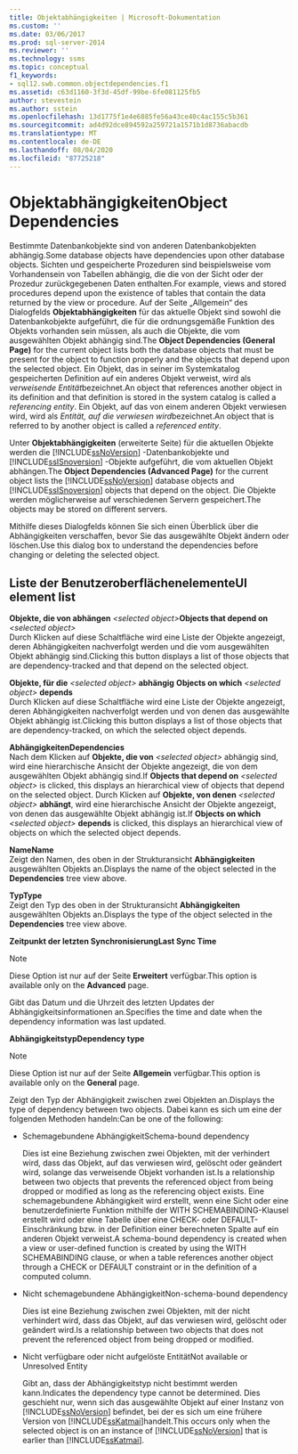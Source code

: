 ```yaml
---
title: Objektabhängigkeiten | Microsoft-Dokumentation
ms.custom: ''
ms.date: 03/06/2017
ms.prod: sql-server-2014
ms.reviewer: ''
ms.technology: ssms
ms.topic: conceptual
f1_keywords:
- sql12.swb.common.objectdependencies.f1
ms.assetid: c63d1160-3f3d-45df-99be-6fe081125fb5
author: stevestein
ms.author: sstein
ms.openlocfilehash: 13d1775f1e4e6885fe56a43ce40c4ac155c5b361
ms.sourcegitcommit: ad4d92dce894592a259721a1571b1d8736abacdb
ms.translationtype: MT
ms.contentlocale: de-DE
ms.lasthandoff: 08/04/2020
ms.locfileid: "87725218"
---
```

# <a name="object-dependencies"></a><span data-ttu-id="f9d2a-102">Objektabhängigkeiten</span><span class="sxs-lookup"><span data-stu-id="f9d2a-102">Object Dependencies</span></span>
  <span data-ttu-id="f9d2a-103">Bestimmte Datenbankobjekte sind von anderen Datenbankobjekten abhängig.</span><span class="sxs-lookup"><span data-stu-id="f9d2a-103">Some database objects have dependencies upon other database objects.</span></span> <span data-ttu-id="f9d2a-104">Sichten und gespeicherte Prozeduren sind beispielsweise vom Vorhandensein von Tabellen abhängig, die die von der Sicht oder der Prozedur zurückgegebenen Daten enthalten.</span><span class="sxs-lookup"><span data-stu-id="f9d2a-104">For example, views and stored procedures depend upon the existence of tables that contain the data returned by the view or procedure.</span></span> <span data-ttu-id="f9d2a-105">Auf der Seite „Allgemein“ des Dialogfelds **Objektabhängigkeiten** für das aktuelle Objekt sind sowohl die Datenbankobjekte aufgeführt, die für die ordnungsgemäße Funktion des Objekts vorhanden sein müssen, als auch die Objekte, die vom ausgewählten Objekt abhängig sind.</span><span class="sxs-lookup"><span data-stu-id="f9d2a-105">The **Object Dependencies (General Page)** for the current object lists both the database objects that must be present for the object to function properly and the objects that depend upon the selected object.</span></span> <span data-ttu-id="f9d2a-106">Ein Objekt, das in seiner im Systemkatalog gespeicherten Definition auf ein anderes Objekt verweist, wird als *verweisende Entität*bezeichnet.</span><span class="sxs-lookup"><span data-stu-id="f9d2a-106">An object that references another object in its definition and that definition is stored in the system catalog is called a *referencing entity*.</span></span> <span data-ttu-id="f9d2a-107">Ein Objekt, auf das von einem anderen Objekt verwiesen wird, wird als *Entität, auf die verwiesen wird*bezeichnet.</span><span class="sxs-lookup"><span data-stu-id="f9d2a-107">An object that is referred to by another object is called a *referenced entity*.</span></span>  
  
 <span data-ttu-id="f9d2a-108">Unter **Objektabhängigkeiten** (erweiterte Seite) für die aktuellen Objekte werden die [!INCLUDE[ssNoVersion](../../includes/ssnoversion-md.md)] -Datenbankobjekte und [!INCLUDE[ssISnoversion](../../includes/ssisnoversion-md.md)] -Objekte aufgeführt, die vom aktuellen Objekt abhängen.</span><span class="sxs-lookup"><span data-stu-id="f9d2a-108">The **Object Dependencies (Advanced Page)** for the current object lists the [!INCLUDE[ssNoVersion](../../includes/ssnoversion-md.md)] database objects and [!INCLUDE[ssISnoversion](../../includes/ssisnoversion-md.md)] objects that depend on the object.</span></span> <span data-ttu-id="f9d2a-109">Die Objekte werden möglicherweise auf verschiedenen Servern gespeichert.</span><span class="sxs-lookup"><span data-stu-id="f9d2a-109">The objects may be stored on different servers.</span></span>  
  
 <span data-ttu-id="f9d2a-110">Mithilfe dieses Dialogfelds können Sie sich einen Überblick über die Abhängigkeiten verschaffen, bevor Sie das ausgewählte Objekt ändern oder löschen.</span><span class="sxs-lookup"><span data-stu-id="f9d2a-110">Use this dialog box to understand the dependencies before changing or deleting the selected object.</span></span>  
  
## <a name="ui-element-list"></a><span data-ttu-id="f9d2a-111">Liste der Benutzeroberflächenelemente</span><span class="sxs-lookup"><span data-stu-id="f9d2a-111">UI element list</span></span>  
 <span data-ttu-id="f9d2a-112">**Objekte, die von abhängen**  _\<selected object>_</span><span class="sxs-lookup"><span data-stu-id="f9d2a-112">**Objects that depend on**  _\<selected object>_</span></span>  
 <span data-ttu-id="f9d2a-113">Durch Klicken auf diese Schaltfläche wird eine Liste der Objekte angezeigt, deren Abhängigkeiten nachverfolgt werden und die vom ausgewählten Objekt abhängig sind.</span><span class="sxs-lookup"><span data-stu-id="f9d2a-113">Clicking this button displays a list of those objects that are dependency-tracked and that depend on the selected object.</span></span>  
  
 <span data-ttu-id="f9d2a-114">**Objekte, für die** _\<selected object>_ **abhängig**    </span><span class="sxs-lookup"><span data-stu-id="f9d2a-114">**Objects on which**  _\<selected object>_  **depends**</span></span>  
 <span data-ttu-id="f9d2a-115">Durch Klicken auf diese Schaltfläche wird eine Liste der Objekte angezeigt, deren Abhängigkeiten nachverfolgt werden und von denen das ausgewählte Objekt abhängig ist.</span><span class="sxs-lookup"><span data-stu-id="f9d2a-115">Clicking this button displays a list of those objects that are dependency-tracked, on which the selected object depends.</span></span>  
  
 <span data-ttu-id="f9d2a-116">**Abhängigkeiten**</span><span class="sxs-lookup"><span data-stu-id="f9d2a-116">**Dependencies**</span></span>  
 <span data-ttu-id="f9d2a-117">Nach dem Klicken auf **Objekte, die von** _\<selected object>_ abhängig sind, wird eine hierarchische Ansicht der Objekte angezeigt, die von dem ausgewählten Objekt abhängig sind.</span><span class="sxs-lookup"><span data-stu-id="f9d2a-117">If **Objects that depend on** _\<selected object>_ is clicked, this displays an hierarchical view of objects that depend on the selected object.</span></span> <span data-ttu-id="f9d2a-118">Durch Klicken auf **Objekte, von denen** _\<selected object>_ **abhängt**, wird eine hierarchische Ansicht der Objekte angezeigt, von denen das ausgewählte Objekt abhängig ist.</span><span class="sxs-lookup"><span data-stu-id="f9d2a-118">If **Objects on which** _\<selected object>_ **depends** is clicked, this displays an hierarchical view of objects on which the selected object depends.</span></span>  
  
 <span data-ttu-id="f9d2a-119">**Name**</span><span class="sxs-lookup"><span data-stu-id="f9d2a-119">**Name**</span></span>  
 <span data-ttu-id="f9d2a-120">Zeigt den Namen, des oben in der Strukturansicht **Abhängigkeiten** ausgewählten Objekts an.</span><span class="sxs-lookup"><span data-stu-id="f9d2a-120">Displays the name of the object selected in the **Dependencies** tree view above.</span></span>  
  
 <span data-ttu-id="f9d2a-121">**Typ**</span><span class="sxs-lookup"><span data-stu-id="f9d2a-121">**Type**</span></span>  
 <span data-ttu-id="f9d2a-122">Zeigt den Typ des oben in der Strukturansicht **Abhängigkeiten** ausgewählten Objekts an.</span><span class="sxs-lookup"><span data-stu-id="f9d2a-122">Displays the type of the object selected in the **Dependencies** tree view above.</span></span>  
  
 <span data-ttu-id="f9d2a-123">**Zeitpunkt der letzten Synchronisierung**</span><span class="sxs-lookup"><span data-stu-id="f9d2a-123">**Last Sync Time**</span></span>  
 > [!NOTE]  
>  <span data-ttu-id="f9d2a-124">Diese Option ist nur auf der Seite **Erweitert** verfügbar.</span><span class="sxs-lookup"><span data-stu-id="f9d2a-124">This option is available only on the **Advanced** page.</span></span>  
  
 <span data-ttu-id="f9d2a-125">Gibt das Datum und die Uhrzeit des letzten Updates der Abhängigkeitsinformationen an.</span><span class="sxs-lookup"><span data-stu-id="f9d2a-125">Specifies the time and date when the dependency information was last updated.</span></span>  
  
 <span data-ttu-id="f9d2a-126">**Abhängigkeitstyp**</span><span class="sxs-lookup"><span data-stu-id="f9d2a-126">**Dependency type**</span></span>  
 > [!NOTE]  
>  <span data-ttu-id="f9d2a-127">Diese Option ist nur auf der Seite **Allgemein** verfügbar.</span><span class="sxs-lookup"><span data-stu-id="f9d2a-127">This option is available only on the **General** page.</span></span>  
  
 <span data-ttu-id="f9d2a-128">Zeigt den Typ der Abhängigkeit zwischen zwei Objekten an.</span><span class="sxs-lookup"><span data-stu-id="f9d2a-128">Displays the type of dependency between two objects.</span></span> <span data-ttu-id="f9d2a-129">Dabei kann es sich um eine der folgenden Methoden handeln:</span><span class="sxs-lookup"><span data-stu-id="f9d2a-129">Can be one of the following:</span></span>  
  
-   <span data-ttu-id="f9d2a-130">Schemagebundene Abhängigkeit</span><span class="sxs-lookup"><span data-stu-id="f9d2a-130">Schema-bound dependency</span></span>  
  
     <span data-ttu-id="f9d2a-131">Dies ist eine Beziehung zwischen zwei Objekten, mit der verhindert wird, dass das Objekt, auf das verwiesen wird, gelöscht oder geändert wird, solange das verweisende Objekt vorhanden ist.</span><span class="sxs-lookup"><span data-stu-id="f9d2a-131">Is a relationship between two objects that prevents the referenced object from being dropped or modified as long as the referencing object exists.</span></span> <span data-ttu-id="f9d2a-132">Eine schemagebundene Abhängigkeit wird erstellt, wenn eine Sicht oder eine benutzerdefinierte Funktion mithilfe der WITH SCHEMABINDING-Klausel erstellt wird oder eine Tabelle über eine CHECK- oder DEFAULT-Einschränkung bzw. in der Definition einer berechneten Spalte auf ein anderen Objekt verweist.</span><span class="sxs-lookup"><span data-stu-id="f9d2a-132">A schema-bound dependency is created when a view or user-defined function is created by using the WITH SCHEMABINDING clause, or when a table references another object through a CHECK or DEFAULT constraint or in the definition of a computed column.</span></span>  
  
-   <span data-ttu-id="f9d2a-133">Nicht schemagebundene Abhängigkeit</span><span class="sxs-lookup"><span data-stu-id="f9d2a-133">Non-schema-bound dependency</span></span>  
  
     <span data-ttu-id="f9d2a-134">Dies ist eine Beziehung zwischen zwei Objekten, mit der nicht verhindert wird, dass das Objekt, auf das verwiesen wird, gelöscht oder geändert wird.</span><span class="sxs-lookup"><span data-stu-id="f9d2a-134">Is a relationship between two objects that does not prevent the referenced object from being dropped or modified.</span></span>  
  
-   <span data-ttu-id="f9d2a-135">Nicht verfügbare oder nicht aufgelöste Entität</span><span class="sxs-lookup"><span data-stu-id="f9d2a-135">Not available or Unresolved Entity</span></span>  
  
     <span data-ttu-id="f9d2a-136">Gibt an, dass der Abhängigkeitstyp nicht bestimmt werden kann.</span><span class="sxs-lookup"><span data-stu-id="f9d2a-136">Indicates the dependency type cannot be determined.</span></span> <span data-ttu-id="f9d2a-137">Dies geschieht nur, wenn sich das ausgewählte Objekt auf einer Instanz von [!INCLUDE[ssNoVersion](../../includes/ssnoversion-md.md)] befindet, bei der es sich um eine frühere Version von [!INCLUDE[ssKatmai](../../includes/sskatmai-md.md)]handelt.</span><span class="sxs-lookup"><span data-stu-id="f9d2a-137">This occurs only when the selected object is on an instance of [!INCLUDE[ssNoVersion](../../includes/ssnoversion-md.md)] that is earlier than [!INCLUDE[ssKatmai](../../includes/sskatmai-md.md)].</span></span>  
  
  
